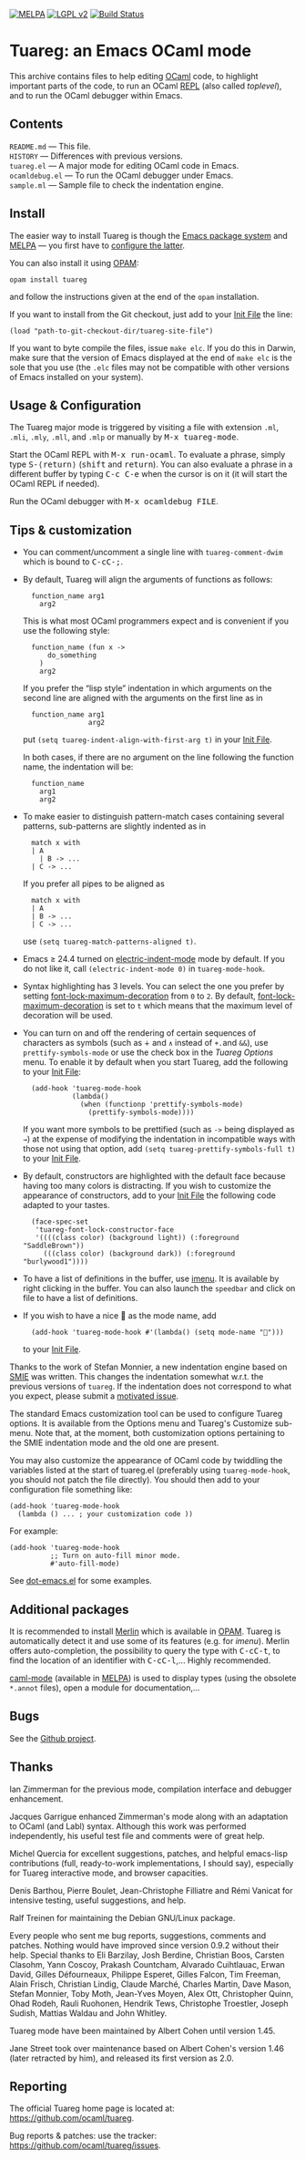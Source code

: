 [![MELPA](https://melpa.org/packages/tuareg-badge.svg)](https://melpa.org/#/tuareg)
[![LGPL v2](https://img.shields.io/badge/licence-lgpl2-blue.svg)](COPYING)
[![Build Status](https://travis-ci.org/ocaml/tuareg.svg?branch=master)](https://travis-ci.org/ocaml/tuareg)

Tuareg: an Emacs OCaml mode
===========================

This archive contains files to help editing [OCaml](http://ocaml.org/)
code, to highlight important parts of the code, to run an OCaml
[REPL](https://en.wikipedia.org/wiki/Read%E2%80%93eval%E2%80%93print_loop)
(also called *toplevel*),
and to run the OCaml debugger within Emacs.

Contents
--------

`README.md`      — This file.  
`HISTORY`        — Differences with previous versions.  
`tuareg.el`      — A major mode for editing OCaml code in Emacs.  
`ocamldebug.el`  — To run the OCaml debugger under Emacs.  
`sample.ml`      — Sample file to check the indentation engine.

Install
-------

The easier way to install Tuareg is though
the [Emacs package system](https://www.gnu.org/software/emacs/manual/html_node/emacs/Packages.html)
and [MELPA][] — you first have to
[configure the latter](https://melpa.org/#/getting-started).

You can also install it using [OPAM][]:

    opam install tuareg

and follow the instructions given at the end of the `opam`
installation.

If you want to install from the Git checkout, just add to your
[Init File][] the line:

    (load "path-to-git-checkout-dir/tuareg-site-file")

If you want to byte compile the files, issue `make elc`.  If you do
this in Darwin, make sure that the version of Emacs displayed at the
end of `make elc` is the sole that you use (the `.elc` files may not
be compatible with other versions of Emacs installed on your system).


Usage & Configuration
---------------------

The Tuareg major mode is triggered by visiting a file with extension
`.ml`, `.mli`, `.mly`, `.mll`, and `.mlp` or manually by
<kbd>M-x tuareg-mode</kbd>.

Start the OCaml REPL with <kbd>M-x run-ocaml</kbd>.
To evaluate a
phrase, simply type <kbd>S-⟨return⟩</kbd> (<kbd>shift</kbd> and
<kbd>return</kbd>).  You can also evaluate a
phrase in a different buffer by typing <kbd>C-c C-e</kbd> when the
cursor is on it (it
will start the OCaml REPL if needed).

Run the OCaml debugger with <kbd>M-x ocamldebug FILE</kbd>.


Tips & customization
--------------------

- You can comment/uncomment a single line with `tuareg-comment-dwim`
  which is bound to <kbd>C-cC-;</kbd>.

- By default, Tuareg will align the arguments of functions as follows:

        function_name arg1
          arg2

  This is what most OCaml programmers expect and is convenient if you
  use the following style:

        function_name (fun x ->
            do_something
          )
          arg2

  If you prefer the “lisp style” indentation in which arguments on the
  second line are aligned with the arguments on the first line as in

        function_name arg1
                      arg2

  put `(setq tuareg-indent-align-with-first-arg t)` in your [Init File][].

  In both cases, if there are no argument on the line following the
  function name, the indentation will be:

        function_name
          arg1
          arg2

- To make easier to distinguish pattern-match cases containing several
  patterns, sub-patterns are slightly indented as in

        match x with
        | A
          | B -> ...
        | C -> ...

  If you prefer all pipes to be aligned as

        match x with
        | A
        | B -> ...
        | C -> ...

  use `(setq tuareg-match-patterns-aligned t)`.

- Emacs ≥ 24.4 turned on [electric-indent-mode][] mode by default.  If
  you do not like it, call `(electric-indent-mode 0)` in
  `tuareg-mode-hook`.

  [electric-indent-mode]: https://www.gnu.org/software/emacs/manual/html_node/emacs/Indent-Convenience.html

- Syntax highlighting has 3 levels.  You can select the one you prefer
  by setting [font-lock-maximum-decoration][] from `0` to `2`.  By
  default, [font-lock-maximum-decoration][] is set to `t` which
  means that the maximum level of decoration will be used.

[font-lock-maximum-decoration]: https://www.gnu.org/software/emacs/manual/html_node/emacs/Font-Lock.html

- You can turn on and off the rendering of certain sequences of
  characters as symbols (such as `∔` and `∧` instead of `+.`and `&&`),
  use `prettify-symbols-mode` or use the check box in the _Tuareg
  Options_ menu.  To enable it by default when you start Tuareg, add
  the following to your [Init File][]:

        (add-hook 'tuareg-mode-hook
                  (lambda()
                    (when (functionp 'prettify-symbols-mode)
                      (prettify-symbols-mode))))

  If you want more symbols to be prettified (such as `->` being
  displayed as `→`) at the expense of modifying the indentation in
  incompatible ways with those not using that option, add `(setq
  tuareg-prettify-symbols-full t)` to your [Init File][].

- By default, constructors are highlighted with the default face
  because having too many colors is distracting.  If you wish to
  customize the appearance of constructors, add to your [Init File][]
  the following code adapted to your tastes.

        (face-spec-set
         'tuareg-font-lock-constructor-face
         '((((class color) (background light)) (:foreground "SaddleBrown"))
           (((class color) (background dark)) (:foreground "burlywood1"))))

- To have a list of definitions in the buffer, use [imenu][].  It is
  available by right clicking in the buffer.  You can also launch the
  `speedbar` and click on file to have a list of definitions.

[imenu]: https://www.gnu.org/software/emacs/manual/html_node/emacs/Imenu.html

- If you wish to have a nice 🐫 as the mode name, add

        (add-hook 'tuareg-mode-hook #'(lambda() (setq mode-name "🐫")))

  to your [Init File][].

Thanks to the work of Stefan Monnier, a new indentation engine based on
[SMIE](https://www.gnu.org/software/emacs/manual/html_node/elisp/SMIE.html)
was written.  This changes the indentation somewhat w.r.t. the
previous versions of `tuareg`.  If the indentation does not correspond
to what you expect, please submit a
[motivated issue](https://github.com/ocaml/tuareg/issues/).


The standard Emacs customization tool can be used to configure Tuareg
options.  It is available from the Options menu and Tuareg's Customize
sub-menu.  Note that, at the moment, both customization options
pertaining to the SMIE indentation mode and the old one are present.

You may also customize the appearance of OCaml code by twiddling the
variables listed at the start of tuareg.el (preferably using
`tuareg-mode-hook`, you should not patch the file directly).
You should then add to your configuration file something like:

    (add-hook 'tuareg-mode-hook
      (lambda () ... ; your customization code ))

For example:

    (add-hook 'tuareg-mode-hook
              ;; Turn on auto-fill minor mode.
              #'auto-fill-mode)

See [dot-emacs.el](dot-emacs.el) for some examples.

[Init File]: https://www.gnu.org/software/emacs/manual/html_node/emacs/Init-File.html

Additional packages
-------------------

It is recommended to install [Merlin][] which is available in
[OPAM][].  Tuareg is automatically detect it and use some of its
features (e.g. for *imenu*).  Merlin offers auto-completion, the
possibility to query the type with <kbd>C-cC-t</kbd>, to find the
location of an identifier with <kbd>C-cC-l</kbd>,...  Highly
recommended.

[caml-mode][] (available in [MELPA][]) is used to display types (using
the obsolete `*.annot` files), open a module for documentation,...

[Merlin]: https://github.com/ocaml/merlin
[OPAM]: http://opam.ocaml.org/
[caml-mode]: https://github.com/ocaml/caml-mode
[MELPA]: https://melpa.org/

Bugs
----

See the [Github project](https://github.com/ocaml/tuareg/issues).


Thanks
------

Ian Zimmerman for the previous mode, compilation interface and
debugger enhancement.

Jacques Garrigue enhanced Zimmerman's mode along with an adaptation
to OCaml (and Labl) syntax. Although this work was performed
independently, his useful test file and comments were of great help.

Michel Quercia for excellent suggestions, patches, and helpful
emacs-lisp contributions (full, ready-to-work implementations, I
should say), especially for Tuareg interactive mode, and browser
capacities.

Denis Barthou, Pierre Boulet, Jean-Christophe Filliatre and Rémi
Vanicat for intensive testing, useful suggestions, and help.

Ralf Treinen for maintaining the Debian GNU/Linux package.

Every people who sent me bug reports, suggestions, comments and
patches. Nothing would have improved since version 0.9.2 without
their help. Special thanks to Eli Barzilay, Josh Berdine, Christian
Boos, Carsten Clasohm, Yann Coscoy, Prakash Countcham, Alvarado
Cuihtlauac, Erwan David, Gilles Défourneaux, Philippe Esperet,
Gilles Falcon, Tim Freeman, Alain Frisch, Christian Lindig, Claude
Marché, Charles Martin, Dave Mason, Stefan Monnier, Toby Moth,
Jean-Yves Moyen, Alex Ott, Christopher Quinn, Ohad Rodeh, Rauli
Ruohonen, Hendrik Tews, Christophe Troestler, Joseph Sudish, Mattias
Waldau and John Whitley.

Tuareg mode have been maintained by Albert Cohen until version 1.45.

Jane Street took over maintenance based on Albert Cohen's version 1.46
(later retracted by him), and released its first version as 2.0.

Reporting
---------

The official Tuareg home page is located at:
<https://github.com/ocaml/tuareg>.

Bug reports & patches: use the tracker:
<https://github.com/ocaml/tuareg/issues>.
